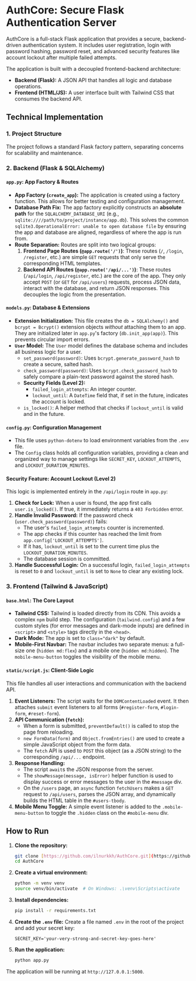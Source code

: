 # AuthCore: Secure Flask Authentication Server

AuthCore is a full-stack Flask application that provides a secure, backend-driven authentication system. It includes user registration, login with password hashing, password reset, and advanced security features like account lockout after multiple failed attempts.

The application is built with a decoupled frontend-backend architecture:
* **Backend (Flask):** A JSON API that handles all logic and database operations.
* **Frontend (HTML/JS):** A user interface built with Tailwind CSS that consumes the backend API.

## Technical Implementation

### 1. Project Structure

The project follows a standard Flask factory pattern, separating concerns for scalability and maintenance.

### 2. Backend (Flask & SQLAlchemy)

#### `app.py`: App Factory & Routes

* **App Factory (`create_app`):** The application is created using a factory function. This allows for better testing and configuration management.
* **Database Path Fix:** The app factory explicitly constructs an **absolute path** for the `SQLALCHEMY_DATABASE_URI` (e.g., `sqlite:////path/to/project/instance/app.db`). This solves the common `sqlite3.OperationalError: unable to open database file` by ensuring the app and database are aligned, regardless of where the app is run from.
* **Route Separation:** Routes are split into two logical groups:
    1.  **Frontend Page Routes (`@app.route('/')`)**: These routes (`/`, `/login`, `/register`, etc.) are simple `GET` requests that only serve the corresponding HTML templates.
    2.  **Backend API Routes (`@app.route('/api/...')`)**: These routes (`/api/login`, `/api/register`, etc.) are the core of the app. They only accept `POST` (or `GET` for `/api/users`) requests, process JSON data, interact with the database, and return JSON responses. This decouples the logic from the presentation.

#### `models.py`: Database & Extensions

* **Extension Initialization:** This file creates the `db = SQLAlchemy()` and `bcrypt = Bcrypt()` extension objects *without* attaching them to an app. They are initialized later in `app.py`'s factory (`db.init_app(app)`). This prevents circular import errors.
* **`User` Model:** The `User` model defines the database schema and includes all business logic for a user.
    * `set_password(password)`: Uses `bcrypt.generate_password_hash` to create a secure, salted hash.
    * `check_password(password)`: Uses `bcrypt.check_password_hash` to safely compare a plain-text password against the stored hash.
    * **Security Fields (Level 2):**
        * `failed_login_attempts`: An integer counter.
        * `lockout_until`: A `DateTime` field that, if set in the future, indicates the account is locked.
    * `is_locked()`: A helper method that checks if `lockout_until` is valid and in the future.

#### `config.py`: Configuration Management

* This file uses `python-dotenv` to load environment variables from the `.env` file.
* The `Config` class holds all configuration variables, providing a clean and organized way to manage settings like `SECRET_KEY`, `LOCKOUT_ATTEMPTS`, and `LOCKOUT_DURATION_MINUTES`.

#### Security Feature: Account Lockout (Level 2)

This logic is implemented entirely in the `/api/login` route in `app.py`:
1.  **Check for Lock:** When a user is found, the app first calls `user.is_locked()`. If true, it immediately returns a `403 Forbidden` error.
2.  **Handle Invalid Password:** If the password check (`user.check_password(password)`) fails:
    * The user's `failed_login_attempts` counter is incremented.
    * The app checks if this counter has reached the limit from `app.config['LOCKOUT_ATTEMPTS']`.
    * If it has, `lockout_until` is set to the current time plus the `LOCKOUT_DURATION_MINUTES`.
    * The database session is committed.
3.  **Handle Successful Login:** On a successful login, `failed_login_attempts` is reset to `0` and `lockout_until` is set to `None` to clear any existing lock.

### 3. Frontend (Tailwind & JavaScript)

#### `base.html`: The Core Layout

* **Tailwind CSS:** Tailwind is loaded directly from its CDN. This avoids a complex `npm` build step. The configuration (`tailwind.config`) and a few custom styles (for error messages and dark-mode inputs) are defined in `<script>` and `<style>` tags directly in the `<head>`.
* **Dark Mode:** The app is set to `class="dark"` by default.
* **Mobile-First Navbar:** The navbar includes two separate menus: a full-size one (`hidden md:flex`) and a mobile one (`hidden md:hidden`). The `mobile-menu-button` toggles the visibility of the mobile menu.

#### `static/script.js`: Client-Side Logic

This file handles all user interactions and communication with the backend API.
1.  **Event Listeners:** The script waits for the `DOMContentLoaded` event. It then attaches `submit` event listeners to all forms (`#register-form`, `#login-form`, `#reset-form`).
2.  **API Communication (`fetch`):**
    * When a form is submitted, `preventDefault()` is called to stop the page from reloading.
    * `new FormData(form)` and `Object.fromEntries()` are used to create a simple JavaScript object from the form data.
    * The `fetch` API is used to `POST` this object (as a JSON string) to the corresponding `/api/...` endpoint.
3.  **Response Handling:**
    * The script `await`s the JSON response from the server.
    * The `showMessage(message, isError)` helper function is used to display success or error messages to the user in the `#message` div.
    * On the `/users` page, an `async` function `fetchUsers` makes a `GET` request to `/api/users`, parses the JSON array, and dynamically builds the HTML table in the `#users-tbody`.
4.  **Mobile Menu Toggle:** A simple event listener is added to the `.mobile-menu-button` to toggle the `.hidden` class on the `#mobile-menu` div.

## How to Run

1.  **Clone the repository:**
    ```sh
    git clone [https://github.com/ilnurkkh/AuthCore.git](https://github.com/ilnurkkh/AuthCore.git)
    cd AuthCore
    ```

2.  **Create a virtual environment:**
    ```sh
    python -m venv venv
    source venv/bin/activate  # On Windows: .\venv\Scripts\activate
    ```

3.  **Install dependencies:**
    ```sh
    pip install -r requirements.txt
    ```

4.  **Create the `.env` file:**
    Create a file named `.env` in the root of the project and add your secret key:
    ```
    SECRET_KEY='your-very-strong-and-secret-key-goes-here'
    ```

5.  **Run the application:**
    ```sh
    python app.py
    ```

The application will be running at `http://127.0.0.1:5000`.
